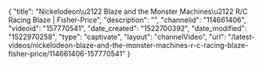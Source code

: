 {
    "title": "Nickelodeon\u2122 Blaze and the Monster Machines\u2122 R\/C Racing Blaze | Fisher-Price",
    "description": "",
    "channelid": "114661406",
    "videoid": "157770541",
    "date_created": "1522700392",
    "date_modified": "1522970258",
    "type": "captivate",
    "layout": "channelVideo",
    "url": "\/latest-videos\/nickelodeon-blaze-and-the-monster-machines-r-c-racing-blaze-fisher-price\/114661406-157770541"
}